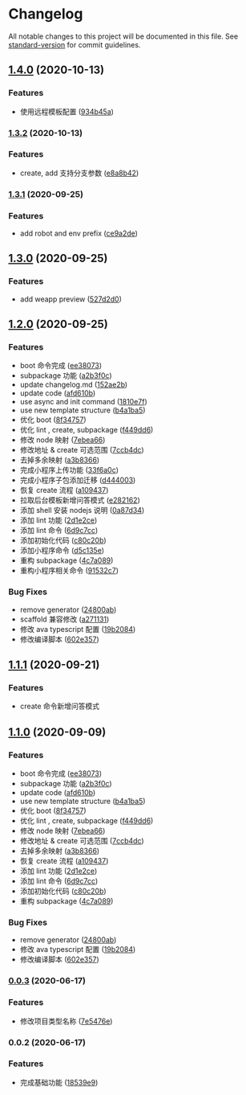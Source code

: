 # Changelog

All notable changes to this project will be documented in this file. See [standard-version](https://github.com/conventional-changelog/standard-version) for commit guidelines.

## [1.4.0](https://gitlab.aihaisi.com/qiexr/public-group/fastlane-cli/compare/v1.3.2...v1.4.0) (2020-10-13)

### Features

- 使用远程模板配置 ([934b45a](https://gitlab.aihaisi.com/qiexr/public-group/fastlane-cli/commit/934b45a2b49ed774792e15422046f993156e46e1))

### [1.3.2](https://gitlab.aihaisi.com/qiexr/public-group/fastlane-cli/compare/v1.3.1...v1.3.2) (2020-10-13)

### Features

- create, add 支持分支参数 ([e8a8b42](https://gitlab.aihaisi.com/qiexr/public-group/fastlane-cli/commit/e8a8b4240dbef7cf14b6eaf235353066f0410d8e))

### [1.3.1](https://gitlab.aihaisi.com/qiexr/public-group/fastlane-cli/compare/v1.3.0...v1.3.1) (2020-09-25)

### Features

- add robot and env prefix ([ce9a2de](https://gitlab.aihaisi.com/qiexr/public-group/fastlane-cli/commit/ce9a2de1d27e6871c1c6f64ec490d2203f4c3f7e))

## [1.3.0](https://gitlab.aihaisi.com/qiexr/public-group/fastlane-cli/compare/v1.2.0...v1.3.0) (2020-09-25)

### Features

- add weapp preview ([527d2d0](https://gitlab.aihaisi.com/qiexr/public-group/fastlane-cli/commit/527d2d0a93a618f0072a9ee0bff1aa486ce4378c))

## [1.2.0](https://gitlab.aihaisi.com/qiexr/public-group/fastlane-cli/compare/v0.0.3...v1.2.0) (2020-09-25)

### Features

- boot 命令完成 ([ee38073](https://gitlab.aihaisi.com/qiexr/public-group/fastlane-cli/commit/ee380736f66f097d906ba0f13439453c106d5c37))
- subpackage 功能 ([a2b3f0c](https://gitlab.aihaisi.com/qiexr/public-group/fastlane-cli/commit/a2b3f0c33e062e32e91d04b13ab4bcb594b0fc57))
- update changelog.md ([152ae2b](https://gitlab.aihaisi.com/qiexr/public-group/fastlane-cli/commit/152ae2bdbaa82e7544589769e2f7b0447ace7931))
- update code ([afd610b](https://gitlab.aihaisi.com/qiexr/public-group/fastlane-cli/commit/afd610b99f80353a2cfa6387e70ffa8522d57fd4))
- use async and init command ([1810e7f](https://gitlab.aihaisi.com/qiexr/public-group/fastlane-cli/commit/1810e7ffb0531484fb4677f71e6612c070d8c17f))
- use new template structure ([b4a1ba5](https://gitlab.aihaisi.com/qiexr/public-group/fastlane-cli/commit/b4a1ba577f4e2135950a2eb6939d0d12f583871b))
- 优化 boot ([8f34757](https://gitlab.aihaisi.com/qiexr/public-group/fastlane-cli/commit/8f34757ad5e29b805987d8365a1f017ac3b5a2eb))
- 优化 lint , create, subpackage ([f449dd6](https://gitlab.aihaisi.com/qiexr/public-group/fastlane-cli/commit/f449dd64961fa5a541f6c0bc79967455d1d24b66))
- 修改 node 映射 ([7ebea66](https://gitlab.aihaisi.com/qiexr/public-group/fastlane-cli/commit/7ebea66054551966409234a39d604a430017c0ef))
- 修改地址 & create 可选范围 ([7ccb4dc](https://gitlab.aihaisi.com/qiexr/public-group/fastlane-cli/commit/7ccb4dcaf02d64c9ea74d7a03d17364d08f7b312))
- 去掉多余映射 ([a3b8366](https://gitlab.aihaisi.com/qiexr/public-group/fastlane-cli/commit/a3b8366cf3a0b9952f0dffdc6977f1ab6fe8d86c))
- 完成小程序上传功能 ([33f6a0c](https://gitlab.aihaisi.com/qiexr/public-group/fastlane-cli/commit/33f6a0c56bf434102635bccdaef22a9ac1c89fff))
- 完成小程序子包添加迁移 ([d444003](https://gitlab.aihaisi.com/qiexr/public-group/fastlane-cli/commit/d4440034159e8321a2e5b6bfcf62c196d3666fe3))
- 恢复 create 流程 ([a109437](https://gitlab.aihaisi.com/qiexr/public-group/fastlane-cli/commit/a109437a721376f5a2cd82f1cb02fca830ad8259))
- 拉取后台模板新增问答模式 ([e282162](https://gitlab.aihaisi.com/qiexr/public-group/fastlane-cli/commit/e282162f3303a8cee0d4cf4d53a64811437f0eea))
- 添加 shell 安装 nodejs 说明 ([0a87d34](https://gitlab.aihaisi.com/qiexr/public-group/fastlane-cli/commit/0a87d34978326c54aec3f17e125ad826a08020a4))
- 添加 lint 功能 ([2d1e2ce](https://gitlab.aihaisi.com/qiexr/public-group/fastlane-cli/commit/2d1e2cef44311b82c4e445ced7917237b97c507c))
- 添加 lint 命令 ([6d9c7cc](https://gitlab.aihaisi.com/qiexr/public-group/fastlane-cli/commit/6d9c7ccd19d21d781440a8799d8b2dcecd95938a))
- 添加初始化代码 ([c80c20b](https://gitlab.aihaisi.com/qiexr/public-group/fastlane-cli/commit/c80c20b16de99873c887cb268b58b73722f647e6))
- 添加小程序命令 ([d5c135e](https://gitlab.aihaisi.com/qiexr/public-group/fastlane-cli/commit/d5c135e580fce6eb908e1be7683d393f3dfd6133))
- 重构 subpackage ([4c7a089](https://gitlab.aihaisi.com/qiexr/public-group/fastlane-cli/commit/4c7a089fe2e934b8fdf31b320374ef0ddef77027))
- 重构小程序相关命令 ([91532c7](https://gitlab.aihaisi.com/qiexr/public-group/fastlane-cli/commit/91532c7be38e88d41927912eb160c42bccab8566))

### Bug Fixes

- remove generator ([24800ab](https://gitlab.aihaisi.com/qiexr/public-group/fastlane-cli/commit/24800abb52dd54022fcfe7cbbc890bcfd22621d0))
- scaffold 兼容修改 ([a271131](https://gitlab.aihaisi.com/qiexr/public-group/fastlane-cli/commit/a271131fe2af9279a072f7e0d86f96636c31edab))
- 修改 ava typescript 配置 ([19b2084](https://gitlab.aihaisi.com/qiexr/public-group/fastlane-cli/commit/19b20846aee6f56a4b545707fa93c20817750a41))
- 修改编译脚本 ([602e357](https://gitlab.aihaisi.com/qiexr/public-group/fastlane-cli/commit/602e35757d053b2692f7f0010446e4f481fd06b3))

## [1.1.1]() (2020-09-21)

### Features

- create 命令新增问答模式

## [1.1.0](https://gitlab.aihaisi.com/qiexr/public-group/fastlane-cli/compare/v0.0.3...v1.1.0) (2020-09-09)

### Features

- boot 命令完成 ([ee38073](https://gitlab.aihaisi.com/qiexr/public-group/fastlane-cli/commit/ee380736f66f097d906ba0f13439453c106d5c37))
- subpackage 功能 ([a2b3f0c](https://gitlab.aihaisi.com/qiexr/public-group/fastlane-cli/commit/a2b3f0c33e062e32e91d04b13ab4bcb594b0fc57))
- update code ([afd610b](https://gitlab.aihaisi.com/qiexr/public-group/fastlane-cli/commit/afd610b99f80353a2cfa6387e70ffa8522d57fd4))
- use new template structure ([b4a1ba5](https://gitlab.aihaisi.com/qiexr/public-group/fastlane-cli/commit/b4a1ba577f4e2135950a2eb6939d0d12f583871b))
- 优化 boot ([8f34757](https://gitlab.aihaisi.com/qiexr/public-group/fastlane-cli/commit/8f34757ad5e29b805987d8365a1f017ac3b5a2eb))
- 优化 lint , create, subpackage ([f449dd6](https://gitlab.aihaisi.com/qiexr/public-group/fastlane-cli/commit/f449dd64961fa5a541f6c0bc79967455d1d24b66))
- 修改 node 映射 ([7ebea66](https://gitlab.aihaisi.com/qiexr/public-group/fastlane-cli/commit/7ebea66054551966409234a39d604a430017c0ef))
- 修改地址 & create 可选范围 ([7ccb4dc](https://gitlab.aihaisi.com/qiexr/public-group/fastlane-cli/commit/7ccb4dcaf02d64c9ea74d7a03d17364d08f7b312))
- 去掉多余映射 ([a3b8366](https://gitlab.aihaisi.com/qiexr/public-group/fastlane-cli/commit/a3b8366cf3a0b9952f0dffdc6977f1ab6fe8d86c))
- 恢复 create 流程 ([a109437](https://gitlab.aihaisi.com/qiexr/public-group/fastlane-cli/commit/a109437a721376f5a2cd82f1cb02fca830ad8259))
- 添加 lint 功能 ([2d1e2ce](https://gitlab.aihaisi.com/qiexr/public-group/fastlane-cli/commit/2d1e2cef44311b82c4e445ced7917237b97c507c))
- 添加 lint 命令 ([6d9c7cc](https://gitlab.aihaisi.com/qiexr/public-group/fastlane-cli/commit/6d9c7ccd19d21d781440a8799d8b2dcecd95938a))
- 添加初始化代码 ([c80c20b](https://gitlab.aihaisi.com/qiexr/public-group/fastlane-cli/commit/c80c20b16de99873c887cb268b58b73722f647e6))
- 重构 subpackage ([4c7a089](https://gitlab.aihaisi.com/qiexr/public-group/fastlane-cli/commit/4c7a089fe2e934b8fdf31b320374ef0ddef77027))

### Bug Fixes

- remove generator ([24800ab](https://gitlab.aihaisi.com/qiexr/public-group/fastlane-cli/commit/24800abb52dd54022fcfe7cbbc890bcfd22621d0))
- 修改 ava typescript 配置 ([19b2084](https://gitlab.aihaisi.com/qiexr/public-group/fastlane-cli/commit/19b20846aee6f56a4b545707fa93c20817750a41))
- 修改编译脚本 ([602e357](https://gitlab.aihaisi.com/qiexr/public-group/fastlane-cli/commit/602e35757d053b2692f7f0010446e4f481fd06b3))

### [0.0.3](https://gitlab.aihaisi.com/qiexr/public-group/fastlane-cli/compare/v0.0.2...v0.0.3) (2020-06-17)

### Features

- 修改项目类型名称 ([7e5476e](https://gitlab.aihaisi.com/qiexr/public-group/fastlane-cli/commit/7e5476e))

### 0.0.2 (2020-06-17)

### Features

- 完成基础功能 ([18539e9](https://gitlab.aihaisi.com/qiexr/public-group/fastlane-cli/commit/18539e9))
